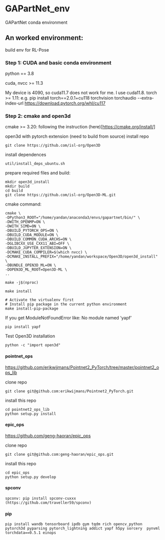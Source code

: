 # GAPartNet_env
GAPartNet conda environment

## An worked environment:

build env for RL-Pose

### Step 1: CUDA and basic conda environment

python == 3.8

cuda, nvcc >= 11.3

My device is 4090, so cuda11.7 does not work for me. I use cuda11.8.
torch >= 1.11: 
e.g. pip install torch==2.0.1+cu118 torchvision torchaudio --extra-index-url https://download.pytorch.org/whl/cu117

### Step 2: cmake and open3d
cmake >= 3.20: following the instruction (here)[https://cmake.org/install/]

open3d with pytorch extension (need to build from source)
install repo
```
git clone https://github.com/isl-org/Open3D
```
install dependences
```
util/install_deps_ubuntu.sh
```
prepare required files and build:
```
mkdir open3d_install
mkdir build
cd build
git clone https://github.com/isl-org/Open3D-ML.git
```

cmake command:
```
cmake \
-DPython3_ROOT="/home/yandan/anaconda3/envs/gapartnet/bin/" \
-DWITH_OPENMP=ON \
-DWITH_SIMD=ON \
-DBUILD_PYTORCH_OPS=ON \
-DBUILD_CUDA_MODULE=ON \
-DBUILD_COMMON_CUDA_ARCHS=ON \
-DGLIBCXX_USE_CXX11_ABI=OFF \
-DBUILD_JUPYTER_EXTENSION=ON \
-DCMAKE_CUDA_COMPILER=$(which nvcc) \
-DCMAKE_INSTALL_PREFIX="/home/yandan/workspace/Open3D/open3d_install" \
-DBUNDLE_OPEN3D_ML=ON \
-DOPEN3D_ML_ROOT=Open3D-ML \
..                       
```

```
make -j$(nproc)
```

```
make install
```

```
# Activate the virtualenv first
# Install pip package in the current python environment
make install-pip-package
```

If you get ModuleNotFoundError like: No module named ‘yapf’
```
pip install yapf
```

Test Open3D installation
```
python -c "import open3d"
```

#### pointnet_ops

https://github.com/erikwijmans/Pointnet2_PyTorch/tree/master/pointnet2_ops_lib

clone repo
```
git clone git@github.com:erikwijmans/Pointnet2_PyTorch.git
```

install this repo
```
cd pointnet2_ops_lib
python setup.py install
```
#### epic_ops

https://github.com/geng-haoran/epic_ops

clone repo
```
git clone git@github.com:geng-haoran/epic_ops.git
```

install this repo
```
cd epic_ops
python setup.py develop
```

#### spconv
```
spconv: pip install spconv-cuxxx (https://github.com/traveller59/spconv)
```

#### pip
```
pip install wandb tensorboard ipdb gym tqdm rich opencv_python pytorch3d pyparsing pytorch_lightning addict yapf h5py sorcery  pynvml torchdata==0.5.1 einops
```
